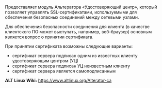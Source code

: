 Предоставляет модуль Альтератора «Удостоверяющий центр», который позволяет управлять SSL-сертификатами,
используемыми для обеспечения безопасных соединений между сетевыми узлами.

Для обеспечения безопасности соединения для клиента (в качестве клиентского ПО может выступать, например, веб-браузер)
основным является вопрос о принятии сертификата.

При принятии сертификата возможны следующие варианты:
* сертификат сервера подписан одним из известных клиенту удостоверяющим центром (УЦ)
* сертификат сервера подписан УЦ неизвестным клиенту
* сертификат сервера является самоподписанным

**ALT Linux Wiki:** <https://www.altlinux.org/Alterator-ca>
